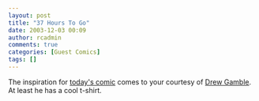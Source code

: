 ```yaml
---
layout: post
title: "37 Hours To Go"
date: 2003-12-03 00:09
author: rcadmin
comments: true
categories: [Guest Comics]
tags: []
---
```

The inspiration for <a HREF='modules.php?op=modload&name=Comics&file=index&action=comic&id=362'>today's comic</a> comes to your courtesy of <a HREF='http://bend.com/news/ar_view%5E3Far_id%5E3D12608.htm'>Drew Gamble</a>. At least he has a cool t-shirt.
<!--more-->
<img src="/wp/wp-content/comics/20031203.jpg" alt="" />
